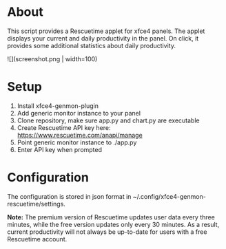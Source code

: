 # About

This script provides a Rescuetime applet for xfce4 panels. The applet displays your current and daily productivity in the panel. On click, it provides some additional statistics about daily productivity.

![](screenshot.png | width=100)

# Setup

1. Install xfce4-genmon-plugin
2. Add generic monitor instance to your panel
3. Clone repository, make sure app.py and chart.py are executable
4. Create Rescuetime API key here: https://www.rescuetime.com/anapi/manage
5. Point generic monitor instance to ./app.py
6. Enter API key when prompted

# Configuration

The configuration is stored in json format in ~/.config/xfce4-genmon-rescuetime/settings.


__Note:__ The premium version of Rescuetime updates user data every three minutes, while the free version updates only every 30 minutes. As a result, current productivity will not always be up-to-date for users with a free Rescuetime account.
